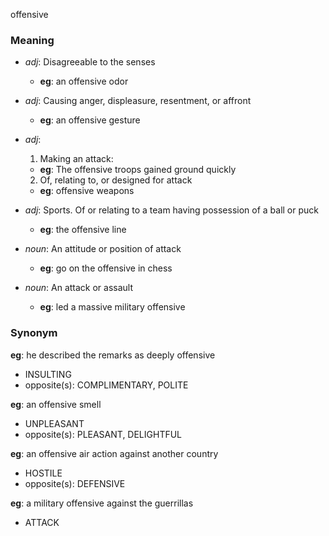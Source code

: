 offensive
### Meaning
+ _adj_: Disagreeable to the senses
    + __eg__: an offensive odor
+ _adj_: Causing anger, displeasure, resentment, or affront
    + __eg__: an offensive gesture
+ _adj_:
   1. Making an attack:
    + __eg__: The offensive troops gained ground quickly
   2. Of, relating to, or designed for attack
    + __eg__: offensive weapons
+ _adj_: Sports. Of or relating to a team having possession of a ball or puck
    + __eg__: the offensive line

+ _noun_: An attitude or position of attack
    + __eg__: go on the offensive in chess
+ _noun_: An attack or assault
    + __eg__: led a massive military offensive

### Synonym

__eg__:  he described the remarks as deeply offensive

+ INSULTING
+ opposite(s): COMPLIMENTARY, POLITE

__eg__: an offensive smell

+ UNPLEASANT
+ opposite(s): PLEASANT, DELIGHTFUL

__eg__: an offensive air action against another country

+ HOSTILE
+ opposite(s): DEFENSIVE

__eg__: a military offensive against the guerrillas

+ ATTACK


